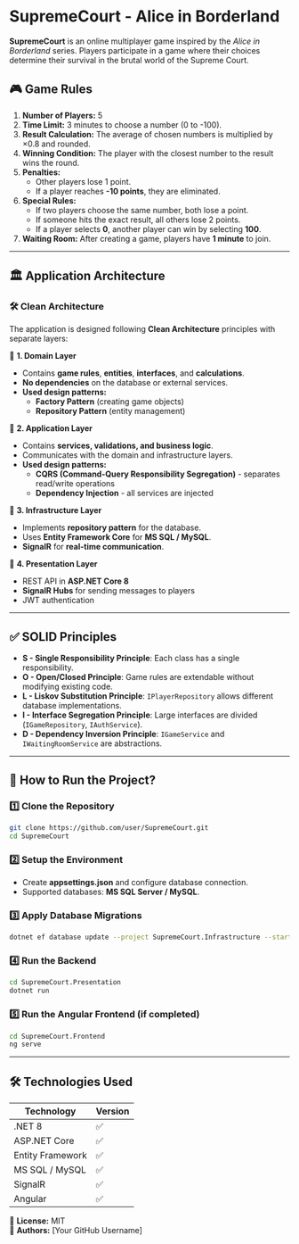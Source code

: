 # SupremeCourt - Alice in Borderland

**SupremeCourt** is an online multiplayer game inspired by the *Alice in Borderland* series. Players participate in a game where their choices determine their survival in the brutal world of the Supreme Court.

## 🎮 Game Rules

1. **Number of Players:** 5
2. **Time Limit:** 3 minutes to choose a number (0 to -100).
3. **Result Calculation:** The average of chosen numbers is multiplied by ×0.8 and rounded.
4. **Winning Condition:** The player with the closest number to the result wins the round.
5. **Penalties:**
   - Other players lose 1 point.
   - If a player reaches **-10 points**, they are eliminated.
6. **Special Rules:**  
   - If two players choose the same number, both lose a point.
   - If someone hits the exact result, all others lose 2 points.
   - If a player selects **0**, another player can win by selecting **100**.
7. **Waiting Room:** After creating a game, players have **1 minute** to join.

---

## 🏛 Application Architecture

### **🛠 Clean Architecture**
The application is designed following **Clean Architecture** principles with separate layers:

📂 **1. Domain Layer**  
   - Contains **game rules**, **entities**, **interfaces**, and **calculations**.  
   - **No dependencies** on the database or external services.  
   - **Used design patterns:**  
     - **Factory Pattern** (creating game objects)  
     - **Repository Pattern** (entity management)

📂 **2. Application Layer**  
   - Contains **services, validations, and business logic**.  
   - Communicates with the domain and infrastructure layers.  
   - **Used design patterns:**  
     - **CQRS (Command-Query Responsibility Segregation)** - separates read/write operations  
     - **Dependency Injection** - all services are injected  

📂 **3. Infrastructure Layer**  
   - Implements **repository pattern** for the database.  
   - Uses **Entity Framework Core** for **MS SQL / MySQL**.  
   - **SignalR** for **real-time communication**.

📂 **4. Presentation Layer**  
   - REST API in **ASP.NET Core 8**  
   - **SignalR Hubs** for sending messages to players  
   - JWT authentication

---

## ✅ SOLID Principles

- **S - Single Responsibility Principle**: Each class has a single responsibility.
- **O - Open/Closed Principle**: Game rules are extendable without modifying existing code.
- **L - Liskov Substitution Principle**: `IPlayerRepository` allows different database implementations.
- **I - Interface Segregation Principle**: Large interfaces are divided (`IGameRepository`, `IAuthService`).
- **D - Dependency Inversion Principle**: `IGameService` and `IWaitingRoomService` are abstractions.

---

## 🚀 How to Run the Project?

### **1️⃣ Clone the Repository**
```sh
git clone https://github.com/user/SupremeCourt.git
cd SupremeCourt
```

### **2️⃣ Setup the Environment**
- Create **appsettings.json** and configure database connection.
- Supported databases: **MS SQL Server / MySQL**.

### **3️⃣ Apply Database Migrations**
```sh
dotnet ef database update --project SupremeCourt.Infrastructure --startup-project SupremeCourt.Presentation
```

### **4️⃣ Run the Backend**
```sh
cd SupremeCourt.Presentation
dotnet run
```

### **5️⃣ Run the Angular Frontend** (if completed)
```sh
cd SupremeCourt.Frontend
ng serve
```

---

## 🛠 Technologies Used

| Technology        | Version |
|--------------------|--------|
| .NET 8            | ✅ |
| ASP.NET Core      | ✅ |
| Entity Framework  | ✅ |
| MS SQL / MySQL    | ✅ |
| SignalR           | ✅ |
| Angular           | ✅ |

📌 **License:** MIT  
📌 **Authors:** [Your GitHub Username]

